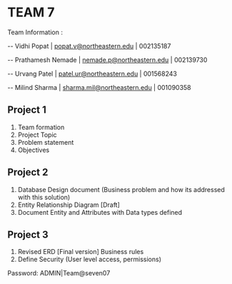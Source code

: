 # TEAM 7 
Team Information :

-- Vidhi Popat |
   popat.v@northeastern.edu |
   002135187
  
-- Prathamesh Nemade |
   nemade.p@northeastern.edu |
   002139730
   
-- Urvang Patel |
   patel.ur@northeastern.edu |
   001568243
   
-- Milind Sharma |
   sharma.mil@northeastern.edu |
   001090358

## Project 1
1. Team formation
2. Project Topic
3. Problem statement
4. Objectives

## Project 2
1. Database Design document (Business problem and how its addressed with this solution)
2. Entity Relationship Diagram [Draft]
3. Document Entity and Attributes with Data types defined

## Project 3
1. Revised ERD [Final version] Business rules
2. Define Security (User level access, permissions)


Password: 
ADMIN|Team@seven07
